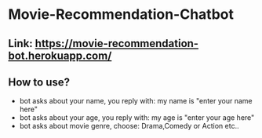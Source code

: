 # Movie-Recommendation-Chatbot

## Link:  https://movie-recommendation-bot.herokuapp.com/
## How to use?
 - bot asks about your name, you reply with:  my name is "enter your name here"
 -  bot asks about your age, you reply with:  my age is "enter your age here"
 - bot asks about movie genre, choose: Drama,Comedy or Action etc..
